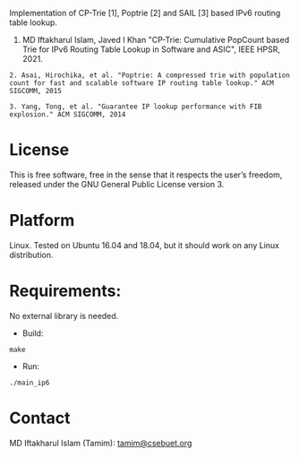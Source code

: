 Implementation of CP-Trie [1], Poptrie [2] and SAIL [3] based IPv6 routing table lookup.

1. MD Iftakharul Islam, Javed I Khan "CP-Trie: Cumulative PopCount based Trie for IPv6 Routing Table Lookup in Software and ASIC", IEEE HPSR, 2021.

`2. Asai, Hirochika, et al. "Poptrie: A compressed trie with population count for fast and scalable software IP routing table lookup." ACM SIGCOMM, 2015`

`3. Yang, Tong, et al. "Guarantee IP lookup performance with FIB explosion." ACM SIGCOMM, 2014`

License
==========
This is free software, free in the sense that it respects the user’s freedom, released under the GNU General Public License version 3. 

Platform
==========
Linux. Tested on Ubuntu 16.04 and 18.04, but it should work on any Linux distribution.

Requirements:
============= 
No external library is needed.

* Build:

`make`

* Run:

`./main_ip6`

Contact
==========
MD Iftakharul Islam (Tamim): tamim@csebuet.org

